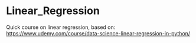 # Linear_Regression
Quick course on linear regression, based on:
https://www.udemy.com/course/data-science-linear-regression-in-python/
